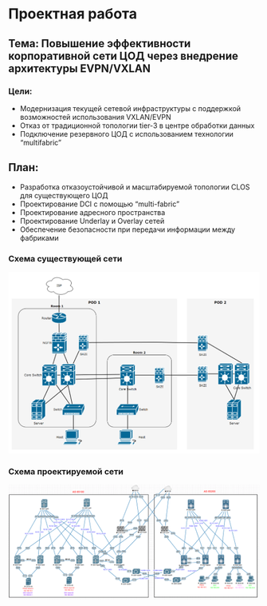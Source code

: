 # Проектная работа

## Тема: Повышение эффективности корпоративной сети ЦОД через внедрение архитектуры EVPN/VXLAN

### Цели:

- Модернизация текущей сетевой инфраструктуры с поддержкой возможностей использования VXLAN/EVPN
- Отказ от традиционной топологии tier-3 в центре обработки данных
- Подключение резервного ЦОД с использованием технологии “multifabric”

## План:

- Разработка отказоустойчивой и масштабируемой топологии CLOS для существующего ЦОД
- Проектирование DCI с помощью “multi-fabric”
- Проектирование адресного пространства
- Проектирование Underlay и Overlay сетей
- Обеспечение безопасности при передачи информации между фабриками

### Схема существующей сети

![](images/old_net.png)

### Схема проектируемой сети

![](images/project_net.png)


